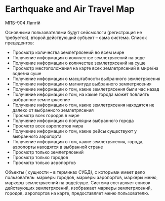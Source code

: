 # Earthquake and Air Travel Map

МПБ-904
Лаптiй

Основными пользователями будут сейсмологи (регистрация не требуется), второй действующий субъект – сама система.
Список прецедентов:

* Просмотр количества землетрясений во всем мире 
* Получение информации о количестве землетрясений на воде
* Получение информации о количестве землетрясений на суше
* Просмотр местоположения на карте всех землетрясений в мире/на воде/на суше
* Получение информации о масштабности выбранного землетрясения
* Получение информации о магнитуде выбранного землетрясения
* Получение информации о  том, какие землетрясения были час назад
* Получение информации о  том, на какие города может повлиять выбранное землетрясение  
* Получение информации о том, какие землетрясения находятся не далеко от выбранного землетрясения 
* Просмотр всех городов в мире
* Получение информации о популяции выбранного города 
* Просмотр всех аэропортов мира
* Получение информации о том, какие рейсы существуют у выбранного аэропорта
* Получение информации о том, какие землетрясения, города, аэропорты находятся в выбранной стране
* Просмотр только землетрясений
* Просмотр только городов
* Просмотр только аэропортов

Объекты ( сущности – в терминах СУБД), с которыми имеет дело пользователь: маркеры городов, маркеры аэропортов, маркеры меню, маркеры землетрясений на воде/суше.
Система составляет список действующих землетрясений, изображает маркеры землетрясений, городов, аэропортов на карте, предоставляет меню пользователю.
